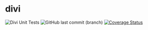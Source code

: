 # divi
![Divi Unit Tests](https://github.com/Cornelius2121/divi/actions/workflows/python-unittest.yml/badge.svg)
![GitHub last commit (branch)](https://img.shields.io/github/last-commit/Cornelius2121/divi/feature/loadFromYaml)
[![Coverage Status](https://coveralls.io/repos/github/Cornelius2121/divi/badge.svg?branch=main)](https://coveralls.io/github/Cornelius2121/divi?branch=main)

